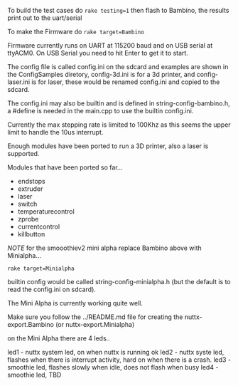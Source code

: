 To build the test cases do ```rake testing=1```
then flash to Bambino, the results print out to the uart/serial

To make the Firmware do ```rake target=Bambino```

Firmware currently runs on UART at 115200 baud and on USB serial at ttyACM0.
On USB Serial you need to hit Enter to get it to start.

The config file is called config.ini on the sdcard and examples are shown in the ConfigSamples diretory, config-3d.ini is for a 3d printer, and config-laser.ini is for laser, these would be renamed config.ini and copied to the sdcard.

The config.ini may also be builtin and is defined in string-config-bambino.h, a #define is needed in the main.cpp to use the builtin config.ini.

Currently the max stepping rate is limited to 100Khz as this seems the upper limit to handle the 10us interrupt.

Enough modules have been ported to run a 3D printer, also a laser is supported.

Modules that have been ported so far...

* endstops
* extruder
* laser
* switch
* temperaturecontrol
* zprobe
* currentcontrol
* killbutton

*NOTE* for the smooothiev2 mini alpha replace Bambino above with Minialpha...

```rake target=Minialpha```

builtin config would be called string-config-minialpha.h (but the default is to read the config.ini on sdcard).

The Mini Alpha is currently working quite well.

Make sure you follow the ../README.md file for creating the nuttx-export.Bambino (or nuttx-export.Minialpha)

on the Mini Alpha there are 4 leds..

led1 - nuttx system led, on when nuttx is running ok
led2 - nuttx syste led, flashes when there is interrupt activity, hard on when there is a crash.
led3 - smoothie led, flashes slowly when idle, does not flash when busy
led4 - smoothie led, TBD

